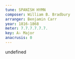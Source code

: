 ```yaml
---
tune: SPANISH HYMN
composer: William B. Bradbury
arranger: Benjamin Carr
year: 1816-1868
meter: 7.7.7.7.7.7.
key: A♭ Major
anacrusis: 0
---
```

undefined